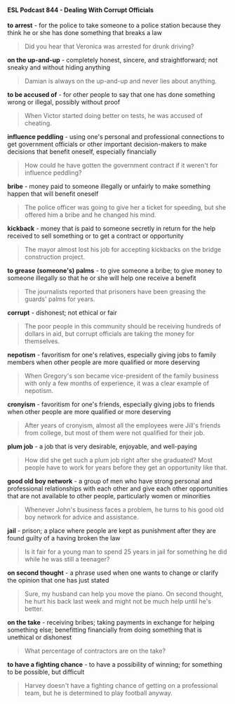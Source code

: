 #### ESL Podcast 844 - Dealing With Corrupt Officials

**to arrest** - for the police to take someone to a police station because they think
he or she has done something that breaks a law

> Did you hear that Veronica was arrested for drunk driving?

**on the up-and-up** - completely honest, sincere, and straightforward; not sneaky
and without hiding anything

> Damian is always on the up-and-up and never lies about anything.

**to be accused of** - for other people to say that one has done something wrong
or illegal, possibly without proof

> When Victor started doing better on tests, he was accused of cheating.

**influence peddling** - using one's personal and professional connections to get
government officials or other important decision-makers to make decisions that
benefit oneself, especially financially

> How could he have gotten the government contract if it weren't for influence
peddling?

**bribe** - money paid to someone illegally or unfairly to make something happen
that will benefit oneself

> The police officer was going to give her a ticket for speeding, but she offered
him a bribe and he changed his mind.

**kickback** - money that is paid to someone secretly in return for the help received
to sell something or to get a contract or opportunity

> The mayor almost lost his job for accepting kickbacks on the bridge
construction project.

**to grease (someone's) palms** - to give someone a bribe; to give money to
someone illegally so that he or she will help one receive a benefit

> The journalists reported that prisoners have been greasing the guards' palms
for years.

**corrupt** - dishonest; not ethical or fair

> The poor people in this community should be receiving hundreds of dollars in
aid, but corrupt officials are taking the money for themselves.

**nepotism** - favoritism for one's relatives, especially giving jobs to family
members when other people are more qualified or more deserving

> When Gregory's son became vice-president of the family business with only a
few months of experience, it was a clear example of nepotism.

**cronyism** - favoritism for one's friends, especially giving jobs to friends when
other people are more qualified or more deserving

> After years of cronyism, almost all the employees were Jill's friends from
college, but most of them were not qualified for their job.

**plum job** - a job that is very desirable, enjoyable, and well-paying

> How did she get such a plum job right after she graduated? Most people have
to work for years before they get an opportunity like that.

**good old boy network** - a group of men who have strong personal and
professional relationships with each other and give each other opportunities that
are not available to other people, particularly women or minorities

> Whenever John's business faces a problem, he turns to his good old boy
network for advice and assistance.

**jail** - prison; a place where people are kept as punishment after they are found
guilty of a having broken the law

> Is it fair for a young man to spend 25 years in jail for something he did while he
was still a teenager?

**on second thought** - a phrase used when one wants to change or clarify the
opinion that one has just stated

> Sure, my husband can help you move the piano. On second thought, he hurt
his back last week and might not be much help until he's better.

**on the take** - receiving bribes; taking payments in exchange for helping
something else; benefitting financially from doing something that is unethical or
dishonest

> What percentage of contractors are on the take?

**to have a fighting chance** - to have a possibility of winning; for something to be
possible, but difficult

> Harvey doesn't have a fighting chance of getting on a professional team, but he
is determined to play football anyway.

